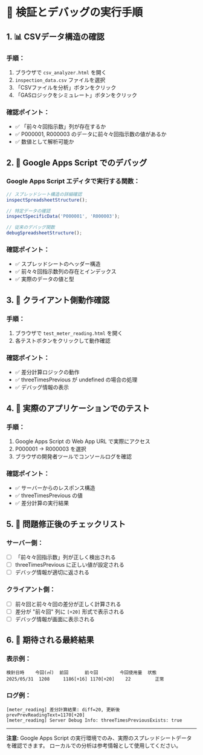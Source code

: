 # 🚀 検証とデバッグの実行手順

## 1. 📊 CSVデータ構造の確認

### 手順：
1. ブラウザで `csv_analyzer.html` を開く
2. `inspection_data.csv` ファイルを選択
3. 「CSVファイルを分析」ボタンをクリック
4. 「GASロジックをシミュレート」ボタンをクリック

### 確認ポイント：
- ✅ 「前々々回指示数」列が存在するか
- ✅ P000001, R000003 のデータに前々々回指示数の値があるか
- ✅ 数値として解析可能か

## 2. 🔧 Google Apps Script でのデバッグ

### Google Apps Script エディタで実行する関数：

```javascript
// スプレッドシート構造の詳細確認
inspectSpreadsheetStructure();

// 特定データの確認
inspectSpecificData('P000001', 'R000003');

// 従来のデバッグ関数
debugSpreadsheetStructure();
```

### 確認ポイント：
- ✅ スプレッドシートのヘッダー構造
- ✅ 前々々回指示数列の存在とインデックス
- ✅ 実際のデータの値と型

## 3. 🧪 クライアント側動作確認

### 手順：
1. ブラウザで `test_meter_reading.html` を開く
2. 各テストボタンをクリックして動作確認

### 確認ポイント：
- ✅ 差分計算ロジックの動作
- ✅ threeTimesPrevious が undefined の場合の処理
- ✅ デバッグ情報の表示

## 4. 🔄 実際のアプリケーションでのテスト

### 手順：
1. Google Apps Script の Web App URL で実際にアクセス
2. P000001 → R000003 を選択
3. ブラウザの開発者ツールでコンソールログを確認

### 確認ポイント：
- ✅ サーバーからのレスポンス構造
- ✅ threeTimesPrevious の値
- ✅ 差分計算の実行結果

## 5. 📝 問題修正後のチェックリスト

### サーバー側：
- [ ] 「前々々回指示数」列が正しく検出される
- [ ] threeTimesPrevious に正しい値が設定される
- [ ] デバッグ情報が適切に返される

### クライアント側：
- [ ] 前々回と前々々回の差分が正しく計算される
- [ ] 差分が "前々回" 列に `[+20]` 形式で表示される
- [ ] デバッグ情報が画面に表示される

## 6. 🎯 期待される最終結果

### 表示例：
```
検針日時    今回(㎥)  前回      前々回        今回使用量  状態
2025/05/31  1208     1186[+16] 1170[+20]    22         正常
```

### ログ例：
```
[meter_reading] 差分計算結果: diff=20, 更新後prevPrevReadingText=1170[+20]
[meter_reading] Server Debug Info: threeTimesPreviousExists: true
```

---

**注意:** Google Apps Script の実行環境でのみ、実際のスプレッドシートデータを確認できます。
ローカルでの分析は参考情報として使用してください。
